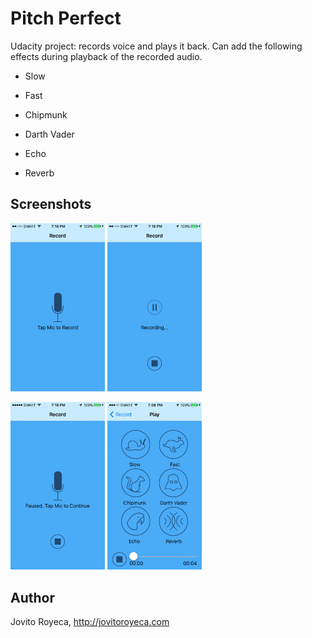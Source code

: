 # Pitch Perfect 

Udacity project: records voice and plays it back. Can add the following effects during playback of the recorded audio. 

* Slow

* Fast

* Chipmunk

* Darth Vader

* Echo

* Reverb

## Screenshots
<img src="screenshots/IMG_2058.PNG" alt="Play Screen showing the effects buttons and playback timeline." width="30%" height="auto"/>
<img src="screenshots/IMG_2059.PNG" alt="Record Screen showing the microphone button." width="30%" height="auto"/>
<p/>
<img src="screenshots/IMG_2060.PNG" alt="Record Screen recording..." width="30%" height="auto"/>
<img src="screenshots/IMG_2057.PNG" alt="Record Screen paused." width="30%" height="auto"/>

## Author
Jovito Royeca, http://jovitoroyeca.com
